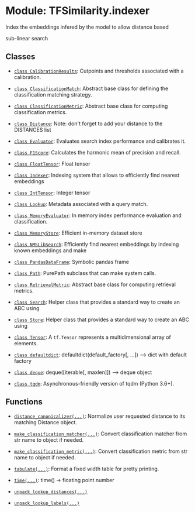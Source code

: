 # Module: TFSimilarity.indexer





Index the embeddings infered by the model to allow distance based

sub-linear search

## Classes

- [`class CalibrationResults`](../TFSimilarity/indexer/CalibrationResults.md): Cutpoints and thresholds associated with a calibration.

- [`class ClassificationMatch`](../TFSimilarity/callbacks/ClassificationMatch.md): Abstract base class for defining the classification matching strategy.

- [`class ClassificationMetric`](../TFSimilarity/callbacks/ClassificationMetric.md): Abstract base class for computing classification metrics.

- [`class Distance`](../TFSimilarity/distances/Distance.md): Note: don't forget to add your distance to the DISTANCES list

- [`class Evaluator`](../TFSimilarity/callbacks/Evaluator.md): Evaluates search index performance and calibrates it.

- [`class F1Score`](../TFSimilarity/classification_metrics/F1Score.md): Calculates the harmonic mean of precision and recall.

- [`class FloatTensor`](../TFSimilarity/callbacks/FloatTensor.md): Float tensor 

- [`class Indexer`](../TFSimilarity/indexer/Indexer.md): Indexing system that allows to efficiently find nearest embeddings

- [`class IntTensor`](../TFSimilarity/callbacks/IntTensor.md): Integer tensor

- [`class Lookup`](../TFSimilarity/indexer/Lookup.md): Metadata associated with a query match.

- [`class MemoryEvaluator`](../TFSimilarity/callbacks/MemoryEvaluator.md): In memory index performance evaluation and classification.

- [`class MemoryStore`](../TFSimilarity/indexer/MemoryStore.md): Efficient in-memory dataset store

- [`class NMSLibSearch`](../TFSimilarity/indexer/NMSLibSearch.md): Efficiently find nearest embeddings by indexing known embeddings and make

- [`class PandasDataFrame`](../TFSimilarity/indexer/PandasDataFrame.md): Symbolic pandas frame

- [`class Path`](../TFSimilarity/callbacks/Path.md): PurePath subclass that can make system calls.

- [`class RetrievalMetric`](../TFSimilarity/indexer/RetrievalMetric.md): Abstract base class for computing retrieval metrics.

- [`class Search`](../TFSimilarity/indexer/Search.md): Helper class that provides a standard way to create an ABC using

- [`class Store`](../TFSimilarity/indexer/Store.md): Helper class that provides a standard way to create an ABC using

- [`class Tensor`](../TFSimilarity/callbacks/Tensor.md): A `tf.Tensor` represents a multidimensional array of elements.

- [`class defaultdict`](../TFSimilarity/indexer/defaultdict.md): defaultdict(default_factory[, ...]) --> dict with default factory

- [`class deque`](../TFSimilarity/indexer/deque.md): deque([iterable[, maxlen]]) --> deque object

- [`class tqdm`](../TFSimilarity/indexer/tqdm.md): Asynchronous-friendly version of tqdm (Python 3.6+).

## Functions

- [`distance_canonicalizer(...)`](../TFSimilarity/distances/distance_canonicalizer.md): Normalize user requested distance to its matching Distance object.

- [`make_classification_matcher(...)`](../TFSimilarity/indexer/make_classification_matcher.md): Convert classification matcher from str name to object if needed.

- [`make_classification_metric(...)`](../TFSimilarity/callbacks/make_classification_metric.md): Convert classification metric from str name to object if needed.

- [`tabulate(...)`](../TFSimilarity/indexer/tabulate.md): Format a fixed width table for pretty printing.

- [`time(...)`](../TFSimilarity/indexer/time.md): time() -> floating point number

- [`unpack_lookup_distances(...)`](../TFSimilarity/callbacks/unpack_lookup_distances.md)

- [`unpack_lookup_labels(...)`](../TFSimilarity/callbacks/unpack_lookup_labels.md)

